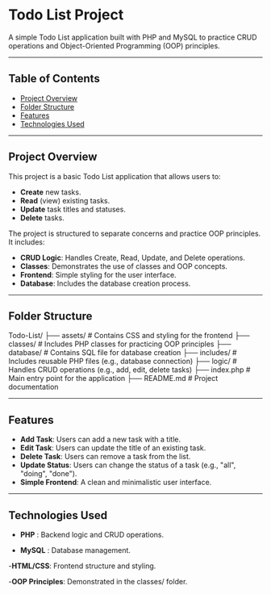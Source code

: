 # Todo List Project

A simple Todo List application built with PHP and MySQL to practice CRUD operations and Object-Oriented Programming (OOP) principles.

---

## Table of Contents
- [Project Overview](#project-overview)
- [Folder Structure](#folder-structure)
- [Features](#features)
- [Technologies Used](#technologies-used)


---

## Project Overview
This project is a basic Todo List application that allows users to:
- **Create** new tasks.
- **Read** (view) existing tasks.
- **Update** task titles and statuses.
- **Delete** tasks.

The project is structured to separate concerns and practice OOP principles. It includes:
- **CRUD Logic**: Handles Create, Read, Update, and Delete operations.
- **Classes**: Demonstrates the use of classes and OOP concepts.
- **Frontend**: Simple styling for the user interface.
- **Database**: Includes the database creation process.

---

## Folder Structure
Todo-List/
├── assets/ # Contains CSS and styling for the frontend
├── classes/ # Includes PHP classes for practicing OOP principles
├── database/ # Contains SQL file for database creation
├── includes/ # Includes reusable PHP files (e.g., database connection)
├── logic/ # Handles CRUD operations (e.g., add, edit, delete tasks)
├── index.php # Main entry point for the application
├── README.md # Project documentation

---

## Features
- **Add Task**: Users can add a new task with a title.
- **Edit Task**: Users can update the title of an existing task.
- **Delete Task**: Users can remove a task from the list.
- **Update Status**: Users can change the status of a task (e.g., "all", "doing", "done").
- **Simple Frontend**: A clean and minimalistic user interface.

---
## Technologies Used
- **PHP** : Backend logic and CRUD operations.

- **MySQL** : Database management.

-**HTML/CSS**: Frontend structure and styling.

-**OOP Principles**: Demonstrated in the classes/ folder.
